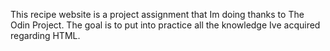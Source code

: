 This recipe website is a project assignment that Im doing thanks to The Odin Project. The goal is to put into practice all the knowledge Ive acquired regarding HTML.
